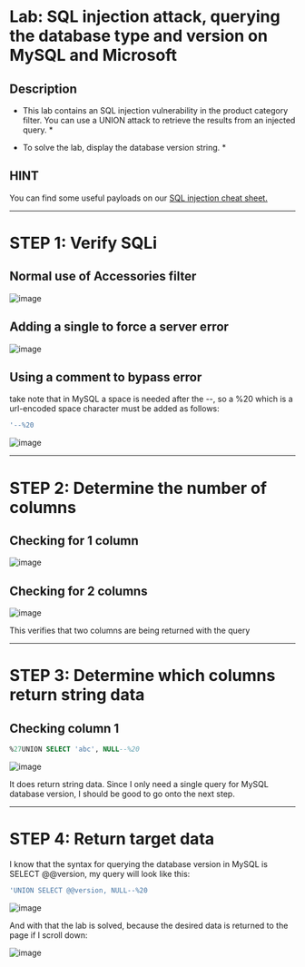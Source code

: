 # Lab: SQL injection attack, querying the database type and version on MySQL and Microsoft

## Description

* This lab contains an SQL injection vulnerability in the product category filter. You can use a UNION attack to retrieve the results from an injected query. *

* To solve the lab, display the database version string. *

## HINT

You can find some useful payloads on our [SQL injection cheat sheet.](https://portswigger.net/web-security/sql-injection/cheat-sheet)

---

# STEP 1: Verify SQLi

## Normal use of Accessories filter

![image](https://user-images.githubusercontent.com/83407557/169703848-58daa93d-4672-41eb-a02f-536319f74f53.png)

## Adding a single to force a server error

![image](https://user-images.githubusercontent.com/83407557/169703912-0f04bab4-494e-4267-a839-e26ca15dc3bb.png)

## Using a comment to bypass error

take note that in MySQL a space is needed after the --, so a %20 which is a url-encoded space character must be added as follows:

```sql
'--%20
```

![image](https://user-images.githubusercontent.com/83407557/169704083-0d515d1a-914b-4871-b751-b96abfe118d7.png)

---
# STEP 2: Determine the number of columns

## Checking for 1 column

![image](https://user-images.githubusercontent.com/83407557/169704145-6be4cf08-2c09-4e07-9519-8f071b4a6886.png)

## Checking for 2 columns

![image](https://user-images.githubusercontent.com/83407557/169704166-c5f8b381-4d33-4dee-84b4-44318ffb048b.png)

This verifies that two columns are being returned with the query

---

# STEP 3: Determine which columns return string data

## Checking column 1

```sql
%27UNION SELECT 'abc', NULL--%20
```

![image](https://user-images.githubusercontent.com/83407557/169704274-3c8d3d81-59fd-4757-8e84-1868932e497d.png)

It does return string data. Since I only need a single query for MySQL database version, I should be good to go onto the next step.

---

# STEP 4: Return target data

I know that the syntax for querying the database version in MySQL is SELECT @@version, my query will look like this:

```sql
'UNION SELECT @@version, NULL--%20
```

![image](https://user-images.githubusercontent.com/83407557/169704429-a58bb935-0ecb-43b2-8b7c-baee568b38db.png)

And with that the lab is solved, because the desired data is returned to the page if I scroll down:

![image](https://user-images.githubusercontent.com/83407557/169704467-5c1be2ea-f811-466e-9b3b-e579b2b30050.png)

